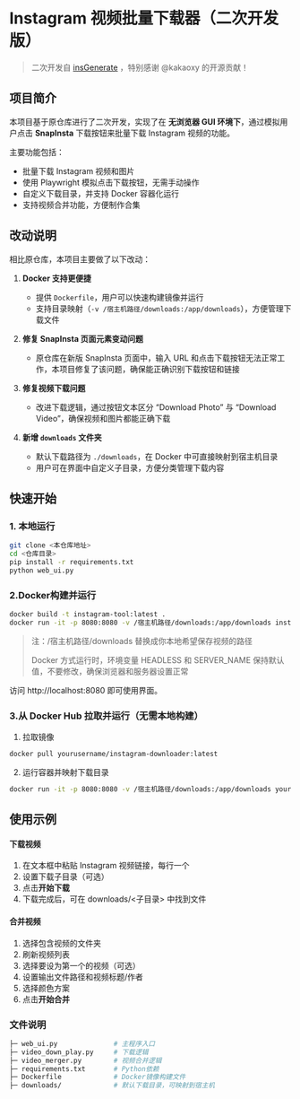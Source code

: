 # Instagram 视频批量下载器（二次开发版）

> 二次开发自 [insGenerate](https://github.com/kakaoxy/insGenerate) ，特别感谢 @kakaoxy 的开源贡献！

## 项目简介

本项目基于原仓库进行了二次开发，实现了在 **无浏览器 GUI 环境下**，通过模拟用户点击 **SnapInsta** 下载按钮来批量下载 Instagram 视频的功能。

主要功能包括：

- 批量下载 Instagram 视频和图片
- 使用 Playwright 模拟点击下载按钮，无需手动操作
- 自定义下载目录，并支持 Docker 容器化运行
- 支持视频合并功能，方便制作合集

## 改动说明

相比原仓库，本项目主要做了以下改动：

1. **Docker 支持更便捷**
    - 提供 `Dockerfile`，用户可以快速构建镜像并运行
    - 支持目录映射（`-v /宿主机路径/downloads:/app/downloads`），方便管理下载文件

2. **修复 SnapInsta 页面元素变动问题**
    - 原仓库在新版 SnapInsta 页面中，输入 URL 和点击下载按钮无法正常工作，本项目修复了该问题，确保能正确识别下载按钮和链接

3. **修复视频下载问题**
    - 改进下载逻辑，通过按钮文本区分 “Download Photo” 与 “Download Video”，确保视频和图片都能正确下载

4. **新增 `downloads` 文件夹**
    - 默认下载路径为 `./downloads`，在 Docker 中可直接映射到宿主机目录
    - 用户可在界面中自定义子目录，方便分类管理下载内容

## 快速开始

### 1. 本地运行

```bash
git clone <本仓库地址>
cd <仓库目录>
pip install -r requirements.txt
python web_ui.py
```
### 2.Docker构建并运行

```bash
docker build -t instagram-tool:latest .
docker run -it -p 8080:8080 -v /宿主机路径/downloads:/app/downloads instagram-tool:latest
```
> 注：/宿主机路径/downloads 替换成你本地希望保存视频的路径
> 
> Docker 方式运行时，环境变量 HEADLESS 和 SERVER_NAME 保持默认值，不要修改，确保浏览器和服务器设置正常

访问 http://localhost:8080 即可使用界面。

### 3.从 Docker Hub 拉取并运行（无需本地构建）

1. 拉取镜像
```bash
docker pull yourusername/instagram-downloader:latest
```

2. 运行容器并映射下载目录
```bash
docker run -it -p 8080:8080 -v /宿主机路径/downloads:/app/downloads yourusername/insta-downloader:latest
```

## 使用示例

#### 下载视频

1. 在文本框中粘贴 Instagram 视频链接，每行一个
2. 设置下载子目录（可选）
3. 点击**开始下载**
4. 下载完成后，可在 downloads/<子目录> 中找到文件

#### 合并视频

1. 选择包含视频的文件夹
2. 刷新视频列表
3. 选择要设为第一个的视频（可选）
4. 设置输出文件路径和视频标题/作者
5. 选择颜色方案
6. 点击**开始合并**

### 文件说明
```bash
├─ web_ui.py              # 主程序入口
├─ video_down_play.py     # 下载逻辑
├─ video_merger.py        # 视频合并逻辑
├─ requirements.txt       # Python依赖
├─ Dockerfile             # Docker镜像构建文件
├─ downloads/             # 默认下载目录，可映射到宿主机

```
